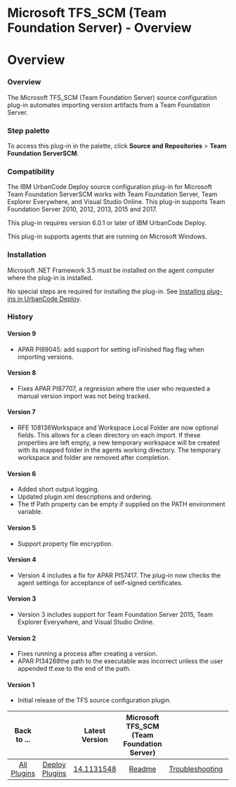 
Microsoft TFS_SCM (Team Foundation Server) - Overview
=====================================================

# Overview



### Overview




 


The Microsoft TFS\_SCM (Team Foundation Server) source configuration plug-in automates importing version artifacts from a Team Foundation Server.



### Step palette


To access this plug-in in the palette, click **Source and Repositories** > **Team Foundation ServerSCM**.


### Compatibility


The IBM UrbanCode Deploy source configuration plug-in for Microsoft Team Foundation ServerSCM works with Team Foundation Server, Team Explorer Everywhere, and Visual Studio Online. This plug-in supports Team Foundation Server 2010, 2012, 2013, 2015 and 2017.


This plug-in requires version 6.0.1 or later of IBM UrbanCode Deploy.


This plug-in supports agents that are running on Microsoft Windows.


### Installation


Microsoft .NET Framework 3.5 must be installed on the agent computer where the plug-in is installed.


No special steps are required for installing the plug-in. See [Installing plug-ins in UrbanCode Deploy](https://www.urbancode.com/resource/installing-plug-ins-in-urbancode-products/ "Installing plug-ins in UrbanCode Deploy").


### History


#### Version 9


* APAR PI89045: add support for setting isFinished flag flag when importing versions.


#### Version 8


* Fixes APAR PI87707, a regression where the user who requested a manual version import was not being tracked.


#### Version 7


* RFE 108136Workspace and Workspace Local Folder are now optional fields. This allows for a clean directory on each import. If these properties are left empty, a new temporary workspace will be created with its mapped folder in the agents working directory. The temporary workspace and folder are removed after completion.


#### Version 6


* Added short output logging.
* Updated plugin.xml descriptions and ordering.
* The tf Path property can be empty if supplied on the PATH environment variable.


#### Version 5


* Support property file encryption.


#### Version 4


* Version 4 includes a fix for APAR PI57417. The plug-in now checks the agent settings for acceptance of self-signed certificates.


#### Version 3


* Version 3 includes support for Team Foundation Server 2015, Team Explorer Everywhere, and Visual Studio Online.


#### Version 2


* Fixes running a process after creating a version.
* APAR PI34268the path to the executable was incorrect unless the user appended tf.exe to the end of the path.


#### Version 1


* Initial release of the TFS source configuration plugin.


|Back to ...||Latest Version|Microsoft TFS_SCM (Team Foundation Server) |||||
| :---: | :---: | :---: | :---: | :---: | :---: | :---: | :---: |
|[All Plugins](../../index.md)|[Deploy Plugins](../README.md)|[14.1131548]()|[Readme](README.md)|[Troubleshooting](troubleshooting.md)|[Settings](settings.md)|[Usage](usage.md)|[Downloads](downloads.md)|
